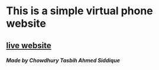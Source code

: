 # This is a simple virtual phone website
## [live website](https://ctas-virtual-phone.netlify.app)
##### Made by Chowdhury Tasbih Ahmed Siddique